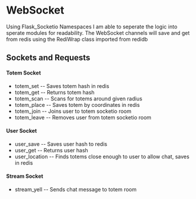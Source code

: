 <h1>WebSocket</h1>

<p>Using Flask_Socketio Namespaces I am able to seperate the logic into sperate modules for readability. The WebSocket channels will save and get from redis using the RediWrap class imported from redidb</p>


<h2>Sockets and Requests</h2>

<section>
  <h4>Totem Socket</h4>
  <ul>
    <li>totem_set -- Saves totem hash in redis</li>
    <li>totem_get -- Returns totem hash</li>
    <li>totem_scan -- Scans for totems around given radius</li>
    <li>totem_place -- Saves totem by coordinates in redis</li>
    <li>totem_join -- Joins user to totem socketio room</li>
    <li>totem_leave -- Removes user from totem socketio room</li>
  </ul>
</section>

<section>
  <h4>User Socket</h4>
  <ul>
    <li>user_save -- Saves user hash to redis</li>
    <li>user_get -- Returns user hash</li>
    <li>user_location -- Finds totems close enough to user to allow chat, saves in redis</li>
  </ul>
</section>

<section>
  <h4>Stream Socket</h4>
  <ul>
    <li>stream_yell -- Sends chat message to totem room</li>
  </ul>
</section>